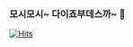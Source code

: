 ### 모시모시~ 다이죠부데스까~ 👋

<!--
**um2n/um2n** is a ✨ _special_ ✨ repository because its `README.md` (this file) appears on your GitHub profile.

Here are some ideas to get you started:

- 🔭 I’m currently working on ...
- 🌱 I’m currently learning ...
- 👯 I’m looking to collaborate on ...
- 🤔 I’m looking for help with ...
- 💬 Ask me about ...
- 📫 How to reach me: ...
- 😄 Pronouns: ...
- ⚡ Fun fact: ...
-->
[![Hits](https://hits.seeyoufarm.com/api/count/incr/badge.svg?url=https%3A%2F%2Fgithub.com%2Fum2n&count_bg=%23FFA4BE&title_bg=%23555555&icon=&icon_color=%23000000&title=hits&edge_flat=false)](https://hits.seeyoufarm.com)
